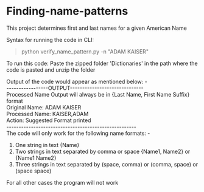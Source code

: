 # Finding-name-patterns
This project determines first and last names for a given American Name

Syntax for running the code in CLI:
>python verify_name_pattern.py -n "ADAM KAISER"

To run this code: Paste the zipped folder 'Dictionaries' in the path where the code is pasted and unzip the folder

Output of the code would appear as mentioned below: - \
-----------------OUTPUT------------------------------ \
Processed Name Output will always be in  {Last Name, First Name Suffix} format\
Original Name:  ADAM KAISER \
Processed Name:  KAISER,ADAM \
Action:  Suggested Format printed \
----------------------------------------------------- \
The code will only work for the following name formats: -
1) One string in text {Name}
2) Two strings in text separated by comma or space {Name1, Name2} or {Name1 Name2}
3) Three strings in text separated by (space, comma) or (comma, space) or (space space)

For all other cases the program will not work
